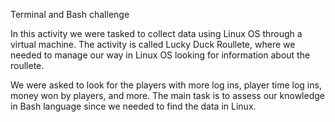 Terminal and Bash challenge

In this activity we were tasked to collect data using Linux OS through a virtual machine. The activity is called Lucky Duck Roullete, where we needed to manage our way in Linux OS looking for information about the roullete.

We were asked to look for the players with more log ins, player time log ins, money won by players, and more. The main task is to assess our knowledge in Bash language since we needed to find the data in Linux.
